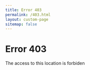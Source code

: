 ```yaml
---
title: Error 403
permalink: /403.html
layout: custom-page
sitemap: false
---
```


# Error 403

The access to this location is forbiden
